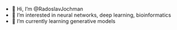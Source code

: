 - 👋 Hi, I’m @RadoslavJochman
- 👀 I’m interested in neural networks, deep learning, bioinformatics
- 🌱 I’m currently learning generative models

<!---
RadoslavJochman/RadoslavJochman is a ✨ special ✨ repository because its `README.md` (this file) appears on your GitHub profile.
You can click the Preview link to take a look at your changes.
--->
